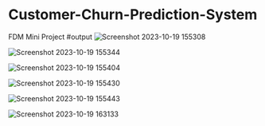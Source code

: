 # Customer-Churn-Prediction-System
FDM Mini Project
#output
![Screenshot 2023-10-19 155308](https://github.com/maleeshag/Customer-Churn-Prediction-System/assets/99645165/d4033666-885c-467d-884a-1418887da7df)

![Screenshot 2023-10-19 155344](https://github.com/maleeshag/Customer-Churn-Prediction-System/assets/99645165/5e852bbe-2ac0-4bda-b432-6cb845074620)

![Screenshot 2023-10-19 155404](https://github.com/maleeshag/Customer-Churn-Prediction-System/assets/99645165/53866ccc-7631-46fd-94d6-08b43288596f)


![Screenshot 2023-10-19 155430](https://github.com/maleeshag/Customer-Churn-Prediction-System/assets/99645165/fe21c4d4-c0f2-4425-8e10-cb477979931c)

![Screenshot 2023-10-19 155443](https://github.com/maleeshag/Customer-Churn-Prediction-System/assets/99645165/91976575-74ef-410b-a369-79794ce58b25)


![Screenshot 2023-10-19 163133](https://github.com/maleeshag/Customer-Churn-Prediction-System/assets/99645165/b91dff3e-3971-488a-bf58-573105a5e52d)
